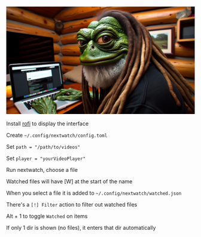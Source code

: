 ![](image.jpg)

Install [rofi](https://github.com/davatorium/rofi) to display the interface

Create `~/.config/nextwatch/config.toml`

Set `path = "/path/to/videos"`

Set `player = "yourVideoPlayer"`

Run nextwatch, choose a file

Watched files will have [W] at the start of the name

When you select a file it is added to `~/.config/nextwatch/watched.json`

There's a `[!] Filter` action to filter out watched files

Alt + 1 to toggle `Watched` on items

If only 1 dir is shown (no files), it enters that dir automatically